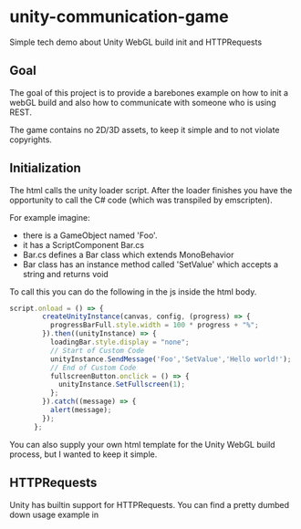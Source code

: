 # unity-communication-game
Simple tech demo about Unity WebGL build init and HTTPRequests


## Goal

The goal of this project is to provide a barebones example on how to init a webGL build and also how to communicate with someone who is using REST.

The game contains no 2D/3D assets, to keep it simple and to not violate copyrights.

## Initialization

The html calls the unity loader script.
After the loader finishes you have the opportunity to call the C# code (which was transpiled by emscripten).

For example imagine:
* there is a GameObject named 'Foo'.
* it has a ScriptComponent Bar.cs
* Bar.cs defines a Bar class which extends MonoBehavior
* Bar class has an instance method called 'SetValue' which accepts a string and returns void

To call this you can do the following in the js inside the html body.
``` javascript
script.onload = () => {
        createUnityInstance(canvas, config, (progress) => {
          progressBarFull.style.width = 100 * progress + "%";
        }).then((unityInstance) => {
          loadingBar.style.display = "none";
          // Start of Custom Code 
          unityInstance.SendMessage('Foo','SetValue','Hello world!');
          // End of Custom Code
          fullscreenButton.onclick = () => {
            unityInstance.SetFullscreen(1);
          };
        }).catch((message) => {
          alert(message);
        });
      };
```

You can also supply your own html template for the Unity WebGL build process, but I wanted to keep it simple.

## HTTPRequests

Unity has builtin support for HTTPRequests.
You can find a pretty dumbed down usage example in [](https://github.com/rkeeves/unity-communication-game/blob/main/Assets/CustomConfiguration.cs)